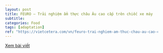 ```yaml
---
layout: post
title: FEURO — Trải nghiệm ẩm thực châu Âu cao cấp trên chiếc xe máy
subtitle: 
categories: Food
tags: [adaptation]
ref: "https://vietcetera.com/vn/feuro-trai-nghiem-am-thuc-chau-au-cao-cap-tren-chiec-xe-may"
---
```

[Xem bài viết](https://vietcetera.com/vn/feuro-trai-nghiem-am-thuc-chau-au-cao-cap-tren-chiec-xe-may)

